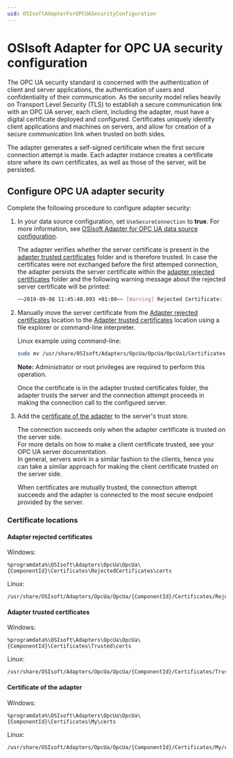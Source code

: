 ```yaml
---
uid: OSIsoftAdapterForOPCUASecurityConfiguration
---
```


# OSIsoft Adapter for OPC UA security configuration

The OPC UA security standard is concerned with the authentication of client and server applications, the authentication of users and confidentiality of their communication. As the security model relies heavily on Transport Level Security (TLS) to establish a secure communication link with an OPC UA server, each client, including the adapter, must have a digital certificate deployed and configured. Certificates uniquely identify client applications and machines on servers, and allow for creation of a secure communication link when trusted on both sides.

The adapter generates a self-signed certificate when the first secure connection attempt is made. Each adapter instance creates a certificate store where its own certificates, as well as those of the server, will be persisted.

## Configure OPC UA adapter security

Complete the following procedure to configure adapter security:

1. In your data source configuration, set `UseSecureConnection` to **true**. For more information, see [OSIsoft Adapter for OPC UA data source configuration](xref:OSIsoftAdapterForOPCUADataSourceConfiguration).

   The adapter verifies whether the server certificate is present in the [adapter trusted certificates](#adapter-trusted-certificates) folder and is therefore trusted. In case the certificates were not exchanged before the first attemped connection, the adapter persists the server certificate within the [adapter rejected certificates](#adapter-rejected-certificates) folder and the following warning message about the rejected server certificate will be printed:

   ```bash
   ~~2019-09-08 11:45:48.093 +01:00~~ [Warning] Rejected Certificate: "DC=MyServer.MyDomain.int, O=OSIsoft, CN=Simulation
   ```

2. Manually move the server certificate from the [Adapter rejected certificates](#adapter-rejected-certificates) location to the [Adapter trusted certificates](#adapter-trusted-certificates) location using a file explorer or command-line interpreter.

   Linux example using command-line:

   ```bash
   sudo mv /usr/share/OSIsoft/Adapters/OpcUa/OpcUa/OpcUa1/Certificates/RejectedCertificates/certs/'SimulationServer [F9823DCF607063DBCECCF6F8F39FD2584F46AEBB].der' /usr/share/OSIsoft/Adapters/OpcUa/OpcUa/OpcUa1/Certificates/Trusted/certs/OpcUa1/Certificates/Trusted/certs/
   ```

   **Note:** Administrator or root privileges are required to perform this operation.

   Once the certificate is in the adapter trusted certificates folder, the adapter trusts the server and the connection attempt proceeds in making the connection call to the configured server.
  
3. Add the [certificate of the adapter](#certificate-of-the-adapter) to the server's trust store.

   The connection succeeds only when the adapter certificate is trusted on the server side. <br> For more details on how to make a client certificate trusted, see your OPC UA server documentation. <br> In general, servers work in a similar fashion to the clients, hence you can take a similar approach for making the client certificate trusted on the server side.
   
   When certificates are mutually trusted, the connection attempt succeeds and the adapter is connected to the most secure endpoint provided by the server.

### Certificate locations

#### Adapter rejected certificates

Windows: 
```filepath
%programdata%\OSIsoft\Adapters\OpcUa\OpcUa\{ComponentId}\Certificates\RejectedCertificates\certs
```

Linux: 
```filepath
/usr/share/OSIsoft/Adapters/OpcUa/OpcUa/{ComponentId}/Certificates/RejectedCertificates/certs
```


#### Adapter trusted certificates

Windows: 
```filepath
%programdata%\OSIsoft\Adapters\OpcUa\OpcUa\{ComponentId}\Certificates\Trusted\certs
```

Linux: 
```filepath
/usr/share/OSIsoft/Adapters/OpcUa/OpcUa/{ComponentId}/Certificates/Trusted/certs
```


#### Certificate of the adapter

Windows: 
```filepath
%programdata%\OSIsoft\Adapters\OpcUa\OpcUa\{ComponentId}\Certificates\My\certs
```

Linux: 
```filepath
/usr/share/OSIsoft/Adapters/OpcUa/OpcUa/{ComponentId}/Certificates/My/certs
```

